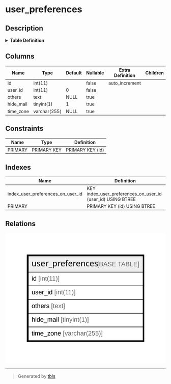 # user_preferences

## Description

<details>
<summary><strong>Table Definition</strong></summary>

```sql
CREATE TABLE `user_preferences` (
  `id` int(11) NOT NULL AUTO_INCREMENT,
  `user_id` int(11) NOT NULL DEFAULT 0,
  `others` text DEFAULT NULL,
  `hide_mail` tinyint(1) DEFAULT 1,
  `time_zone` varchar(255) DEFAULT NULL,
  PRIMARY KEY (`id`),
  KEY `index_user_preferences_on_user_id` (`user_id`)
) ENGINE=InnoDB DEFAULT CHARSET=utf8mb4 COLLATE=utf8mb4_general_ci
```

</details>

## Columns

| Name | Type | Default | Nullable | Extra Definition | Children | Parents | Comment |
| ---- | ---- | ------- | -------- | ---------------- | -------- | ------- | ------- |
| id | int(11) |  | false | auto_increment |  |  |  |
| user_id | int(11) | 0 | false |  |  |  |  |
| others | text | NULL | true |  |  |  |  |
| hide_mail | tinyint(1) | 1 | true |  |  |  |  |
| time_zone | varchar(255) | NULL | true |  |  |  |  |

## Constraints

| Name | Type | Definition |
| ---- | ---- | ---------- |
| PRIMARY | PRIMARY KEY | PRIMARY KEY (id) |

## Indexes

| Name | Definition |
| ---- | ---------- |
| index_user_preferences_on_user_id | KEY index_user_preferences_on_user_id (user_id) USING BTREE |
| PRIMARY | PRIMARY KEY (id) USING BTREE |

## Relations

![er](user_preferences.svg)

---

> Generated by [tbls](https://github.com/k1LoW/tbls)
